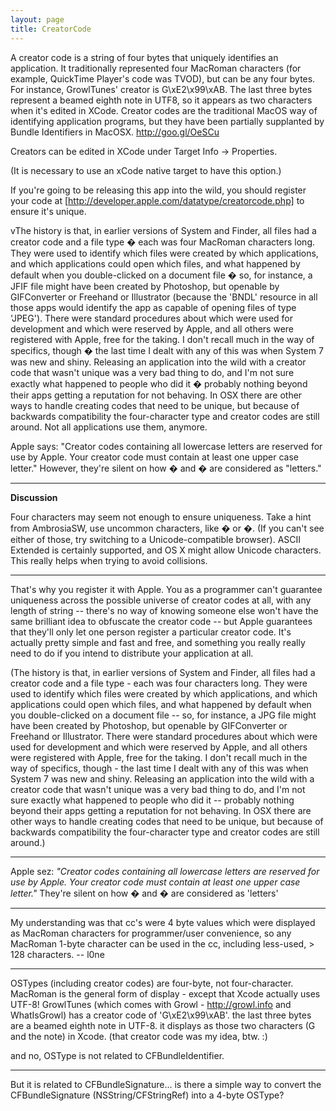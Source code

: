 ```yaml
---
layout: page
title: CreatorCode
---
```




A creator code is a string of four bytes that uniquely identifies an application. It traditionally represented four MacRoman characters (for example, QuickTime Player's code was TVOD), but can be any four bytes. For instance, GrowlTunes' creator is     G\xE2\x99\xAB. The last three bytes represent a beamed eighth note in UTF8, so it appears as two characters when it's edited in XCode. Creator codes are the traditional MacOS way of identifying application programs, but they have been partially supplanted by Bundle Identifiers in MacOSX. http://goo.gl/OeSCu

Creators can be edited in XCode under     Target Info -> Properties.

(It is necessary to use an xCode native target to have this option.)

If you're going to be releasing this app into the wild, you should register your code at
[http://developer.apple.com/datatype/creatorcode.php]
to ensure it's unique.

vThe history is that, in earlier versions of System and Finder, all files had a creator code and a file type � each was four MacRoman characters long. They were used to identify which files were created by which applications, and which applications could open which files, and what happened by default when you double-clicked on a document file � so, for instance, a JFIF file might have been created by Photoshop, but openable by GIFConverter or Freehand or Illustrator (because the 'BNDL' resource in all those apps would identify the app as capable of opening files of type 'JPEG'). There were standard procedures about which were used for development and which were reserved by Apple, and all others were registered with Apple, free for the taking. I don't recall much in the way of specifics, though � the last time I dealt with any of this was when System 7 was new and shiny. Releasing an application into the wild with a creator code that wasn't unique was a very bad thing to do, and I'm not sure exactly what happened to people who did it � probably nothing beyond their apps getting a reputation for not behaving. In OSX there are other ways to handle creating codes that need to be unique, but because of backwards compatibility the four-character type and creator codes are still around. Not all applications use them, anymore.

Apple says: "Creator codes containing all lowercase letters are reserved for use by Apple. Your creator code must contain at least one upper case letter." However, they're silent on how � and � are considered as "letters."

----

**Discussion**

Four characters may seem not enough to ensure uniqueness. Take a hint from AmbrosiaSW, use uncommon characters, like � or �. (If you can't see either of those, try switching to a Unicode-compatible browser). ASCII Extended is certainly supported, and OS X might allow Unicode characters. This really helps when trying to avoid collisions.

----

That's why you register it with Apple.  You as a programmer can't guarantee uniqueness across the possible universe of creator codes at all, with any length of string -- there's no way of knowing someone else won't have the same brilliant idea to obfuscate the creator code -- but Apple guarantees that they'll only let one person register a particular creator code.  It's actually pretty simple and fast and free, and something you really really need to do if you intend to distribute your application at all.

(The history is that, in earlier versions of System and Finder, all files had a creator code and a file type - each was four characters long.  They were used to identify which files were created by which applications, and which applications could open which files, and what happened by default when you double-clicked on a document file -- so, for instance, a JPG file might have been created by Photoshop, but openable by GIFConverter or Freehand or Illustrator.  There were standard procedures about which were used for development and which were reserved by Apple, and all others were registered with Apple, free for the taking.  I don't recall much in the way of specifics, though - the last time I dealt with any of this was when System 7 was new and shiny.  Releasing an application into the wild with a creator code that wasn't unique was a very bad thing to do, and I'm not sure exactly what happened to people who did it -- probably nothing beyond their apps getting a reputation for not behaving.  In OSX there are other ways to handle creating codes that need to be unique, but because of backwards compatibility the four-character type and creator codes are still around.)

----

Apple sez: *"Creator codes containing all lowercase letters are reserved for use by Apple. Your creator code must contain at least one upper case letter."* They're silent on how � and � are considered as 'letters'

----

My understanding was that cc's were 4 byte values which were displayed as MacRoman characters for programmer/user convenience, so any MacRoman 1-byte character can be used in the cc, including less-used, > 128 characters. -- l0ne

----

OSTypes (including creator codes) are four-byte, not four-character. MacRoman is the general form of display - except that Xcode actually uses UTF-8! GrowlTunes (which comes with Growl - http://growl.info and WhatIsGrowl) has a creator code of 'G\xE2\x99\xAB'. the last three bytes are a beamed eighth note in UTF-8. it displays as those two characters (G and the note) in Xcode. (that creator code was my idea, btw. :)

and no, OSType is not related to CFBundleIdentifier.

----

But it is related to CFBundleSignature... is there a simple way to convert the CFBundleSignature (NSString/CFStringRef) into a 4-byte OSType?

